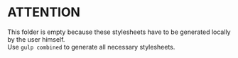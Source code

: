 # ATTENTION

This folder is empty because these stylesheets have to be generated locally by the user himself.\
Use `gulp combined` to generate all necessary stylesheets.
